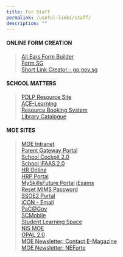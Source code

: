 ```yaml
---
title: For Staff
permalink: /useful-links/staff/
description: ""
---
```

#### **ONLINE FORM CREATION**
>   [All Ears Form Builder](https://forms.moe.edu.sg/)  
>   [Form SG](https://form.gov.sg/)  
>   [Short Link Creator - go.gov.sg](https://go.gov.sg/)

#### **SCHOOL MATTERS**
>   [PDLP Resource Site](https://sites.google.com/moe.edu.sg/chijsjcpdlp/home)  
>   [ACE-Learning](https://www.ace-learning.com/)  
>   [Resource Booking System](https://rbs.avero-tech.com/)  
>   [Library Catalogue](http://chijstjosephsconvent.spydus.com.sg/) 

#### **MOE SITES**

>   [MOE Intranet](https://intranet.moe.gov.sg/Pages/Home.aspx)  
>  [Parent Gateway Portal](https://pg.moe.edu.sg/)  
>   [School Cockpit 2.0](http://schoolcockpit.moe.gov.sg/)   
>[School IFAAS 2.0](https://ifaas2-idm.moe.gov.sg/)  
>   [HR Online](http://intranet.moe.gov.sg/hronline/Pages/Home.aspx)  
>   [HRP Portal](https://www.hrp.gov.sg/hrp/#/)  
>   [MySkillsFuture Portal](https://www.myskillsfuture.gov.sg/content/student/en/secondary.html)
>   [iExams](https://iexams.seab.gov.sg/login)  
>   [Reset MIMS Password](https://idp.mims.moe.gov.sg/nidp/app/login)  
>   [SSOE2 Portal](https://ssoe2.moe.edu.sg/)  
>   [iCON - Email](http://workspace.google.com/dashboard)   
>   [PaC@Gov](https://pacgov.agd.gov.sg/ipac/portal/jsp/login/index1.jsp)  
>   [SCMobile](https://scmobile.moe.edu.sg/login)  
>  [Student Learning Space](https://vle.learning.moe.edu.sg/login)  
>   [NIS MOE](https://nsg.moe.edu.sg/nis/#!/login)  
>   [OPAL 2.0](https://www.opal2.moe.edu.sg/app/learner)  
>   [MOE Newsletter: Contact E-Magazine](https://www.moe.gov.sg/teachers-digest/archive)  
>   [MOE Newsletter: NEForte](https://issuu.com/neforte/docs)